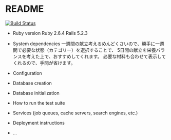 # README

[![Build Status](https://travis-ci.com/hachimaki37/yy-recommen.svg?branch=master)](https://travis-ci.com/hachimaki37/yy-recommen)

* Ruby version
Ruby 2.6.4
Rails 5.2.3

* System dependencies
一週間の献立考えるめんどくさいので、勝手に一週間で必要な状態（カテゴリー）を選択することで、
5日間の献立を栄養バランスを考えた上で、おすすめしてくれます。
必要な材料も合わせて表示してくれるので、手間が省けます。
* Configuration

* Database creation

* Database initialization

* How to run the test suite

* Services (job queues, cache servers, search engines, etc.)

* Deployment instructions

* ...
